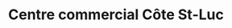 ---
title: "Centre commercial Côte St-Luc"
url: /montreal/centre-commercial-cote-st-luc/
shop: Einkaufszentrum
---